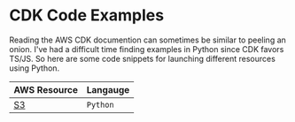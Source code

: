 # CDK Code Examples

Reading the AWS CDK documention can sometimes be similar to peeling an onion. I've had a difficult time finding examples in Python since CDK favors TS/JS. So here are some code snippets for launching different resources using Python.

| AWS Resource                                                      | Langauge |
| ----------------------------------------------------------------- | -------- |
| [S3](https://github.com/kaisewhite/AWS-CDK-Examples/tree/main/S3) | `Python` |
